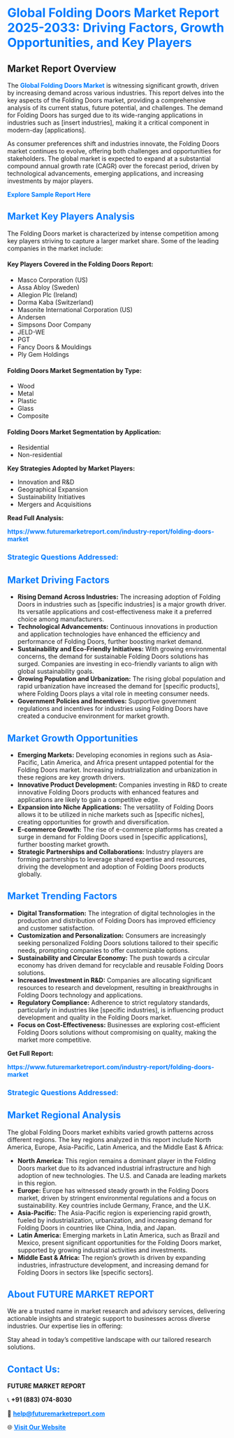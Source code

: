 <h1 style="color: #007BFF;">Global Folding Doors Market Report 2025-2033: Driving Factors, Growth Opportunities, and Key Players</h1>

<section id="overview">
<h2>Market Report Overview</h2>
<p>The <a href="https://www.futuremarketreport.com/industry-report/folding-doors-market" style="color: #007BFF; text-decoration: none;"><strong>Global Folding Doors Market</strong></a> is witnessing significant growth, driven by increasing demand across various industries. This report delves into the key aspects of the Folding Doors market, providing a comprehensive analysis of its current status, future potential, and challenges. The demand for Folding Doors has surged due to its wide-ranging applications in industries such as [insert industries], making it a critical component in modern-day [applications].</p>
<p>As consumer preferences shift and industries innovate, the Folding Doors market continues to evolve, offering both challenges and opportunities for stakeholders. The global market is expected to expand at a substantial compound annual growth rate (CAGR) over the forecast period, driven by technological advancements, emerging applications, and increasing investments by major players.</p>
</section>

<section id="overview">
<p><a href="https://www.futuremarketreport.com/request-sample/reportId=53668" style="color: #007BFF; text-decoration: none;"><strong>Explore Sample Report Here</strong></a></p>
</section>

<section id="key-players">
<h2 style="color: #007BFF;">Market Key Players Analysis</h2>
<p>The Folding Doors market is characterized by intense competition among key players striving to capture a larger market share. Some of the leading companies in the market include:</p>
<h4>Key Players Covered in the Folding Doors Report:</h4>
<ul><li>Masco Corporation (US)</li><li>Assa Abloy (Sweden)</li><li>Allegion Plc (Ireland)</li><li>Dorma Kaba (Switzerland)</li><li>Masonite International Corporation (US)</li><li>Andersen</li><li>Simpsons Door Company</li><li>JELD-WE</li><li>PGT</li><li>Fancy Doors &amp; Mouldings</li><li>Ply Gem Holdings</li></ul>
<h4>Folding Doors Market Segmentation by Type:</h4>
<ul><li>Wood</li><li>Metal</li><li>Plastic</li><li>Glass</li><li>Composite</li></ul>

<h4>Folding Doors Market Segmentation by Application:</h4>
<ul><li>Residential</li><li>Non-residential</li></ul>
<p><strong>Key Strategies Adopted by Market Players:</strong></p>
<ul>
<li>Innovation and R&D</li>
<li>Geographical Expansion</li>
<li>Sustainability Initiatives</li>
<li>Mergers and Acquisitions</li>
</ul>
</section>

<section>
<p><strong>Read Full Analysis: </strong></p><a href="https://www.futuremarketreport.com/industry-report/folding-doors-market" style="color: #007BFF; text-decoration: none;"><strong>https://www.futuremarketreport.com/industry-report/folding-doors-market</strong></a>
<h3 style="color: #007BFF;">Strategic Questions Addressed:</h3>
</section>

<section id="driving-factors">
<h2 style="color: #007BFF;">Market Driving Factors</h2>
<ul>
<li><strong>Rising Demand Across Industries:</strong> The increasing adoption of Folding Doors in industries such as [specific industries] is a major growth driver. Its versatile applications and cost-effectiveness make it a preferred choice among manufacturers.</li>
<li><strong>Technological Advancements:</strong> Continuous innovations in production and application technologies have enhanced the efficiency and performance of Folding Doors, further boosting market demand.</li>
<li><strong>Sustainability and Eco-Friendly Initiatives:</strong> With growing environmental concerns, the demand for sustainable Folding Doors solutions has surged. Companies are investing in eco-friendly variants to align with global sustainability goals.</li>
<li><strong>Growing Population and Urbanization:</strong> The rising global population and rapid urbanization have increased the demand for [specific products], where Folding Doors plays a vital role in meeting consumer needs.</li>
<li><strong>Government Policies and Incentives:</strong> Supportive government regulations and incentives for industries using Folding Doors have created a conducive environment for market growth.</li>
</ul>
</section>

<section id="growth-opportunities">
<h2 style="color: #007BFF;">Market Growth Opportunities</h2>
<ul>
<li><strong>Emerging Markets:</strong> Developing economies in regions such as Asia-Pacific, Latin America, and Africa present untapped potential for the Folding Doors market. Increasing industrialization and urbanization in these regions are key growth drivers.</li>
<li><strong>Innovative Product Development:</strong> Companies investing in R&D to create innovative Folding Doors products with enhanced features and applications are likely to gain a competitive edge.</li>
<li><strong>Expansion into Niche Applications:</strong> The versatility of Folding Doors allows it to be utilized in niche markets such as [specific niches], creating opportunities for growth and diversification.</li>
<li><strong>E-commerce Growth:</strong> The rise of e-commerce platforms has created a surge in demand for Folding Doors used in [specific applications], further boosting market growth.</li>
<li><strong>Strategic Partnerships and Collaborations:</strong> Industry players are forming partnerships to leverage shared expertise and resources, driving the development and adoption of Folding Doors products globally.</li>
</ul>
</section>

<section id="trending-factors">
<h2 style="color: #007BFF;">Market Trending Factors</h2>
<ul>
<li><strong>Digital Transformation:</strong> The integration of digital technologies in the production and distribution of Folding Doors has improved efficiency and customer satisfaction.</li>
<li><strong>Customization and Personalization:</strong> Consumers are increasingly seeking personalized Folding Doors solutions tailored to their specific needs, prompting companies to offer customizable options.</li>
<li><strong>Sustainability and Circular Economy:</strong> The push towards a circular economy has driven demand for recyclable and reusable Folding Doors solutions.</li>
<li><strong>Increased Investment in R&D:</strong> Companies are allocating significant resources to research and development, resulting in breakthroughs in Folding Doors technology and applications.</li>
<li><strong>Regulatory Compliance:</strong> Adherence to strict regulatory standards, particularly in industries like [specific industries], is influencing product development and quality in the Folding Doors market.</li>
<li><strong>Focus on Cost-Effectiveness:</strong> Businesses are exploring cost-efficient Folding Doors solutions without compromising on quality, making the market more competitive.</li>
</ul>
</section>

<section>
<p><strong>Get Full Report: </strong></p><a href="https://www.futuremarketreport.com/industry-report/folding-doors-market" style="color: #007BFF; text-decoration: none;"><strong>https://www.futuremarketreport.com/industry-report/folding-doors-market</strong></a>
<h3 style="color: #007BFF;">Strategic Questions Addressed:</h3>
</section>


<section id="regional-analysis">
<h2 style="color: #007BFF;">Market Regional Analysis</h2>
<p>The global Folding Doors market exhibits varied growth patterns across different regions. The key regions analyzed in this report include North America, Europe, Asia-Pacific, Latin America, and the Middle East & Africa:</p>
<ul>
<li><strong>North America:</strong> This region remains a dominant player in the Folding Doors market due to its advanced industrial infrastructure and high adoption of new technologies. The U.S. and Canada are leading markets in this region.</li>
<li><strong>Europe:</strong> Europe has witnessed steady growth in the Folding Doors market, driven by stringent environmental regulations and a focus on sustainability. Key countries include Germany, France, and the U.K.</li>
<li><strong>Asia-Pacific:</strong> The Asia-Pacific region is experiencing rapid growth, fueled by industrialization, urbanization, and increasing demand for Folding Doors in countries like China, India, and Japan.</li>
<li><strong>Latin America:</strong> Emerging markets in Latin America, such as Brazil and Mexico, present significant opportunities for the Folding Doors market, supported by growing industrial activities and investments.</li>
<li><strong>Middle East & Africa:</strong> The region’s growth is driven by expanding industries, infrastructure development, and increasing demand for Folding Doors in sectors like [specific sectors].</li>
</ul>
</section>

<footer>
<h2 style="color: #007BFF;">About FUTURE MARKET REPORT</h2>
<p>We are a trusted name in market research and advisory services, delivering actionable insights and strategic support to businesses across diverse industries. Our expertise lies in offering:</p>

<p>Stay ahead in today’s competitive landscape with our tailored research solutions.</p>

<h2 style="color: #007BFF;">Contact Us:</h2>
<p><strong>FUTURE MARKET REPORT</strong></p>
<p>📞 <strong>+91 (883) 074-8030</strong></p>
<p>📧 <strong><a href="mailto:help@futuremarketreport.com" style="color: #007BFF;">help@futuremarketreport.com</a></strong></p>
<p>🌐 <strong><a href="https://www.futuremarketreport.com/" style="color: #007BFF;">Visit Our Website</a></strong></p>
</footer>